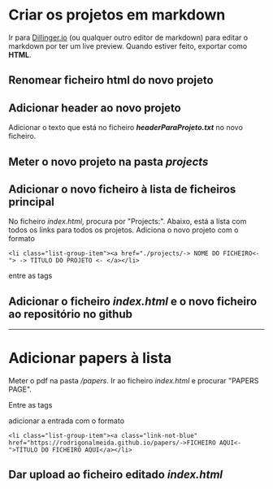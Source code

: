 # Criar os projetos em markdown

Ir para [Dillinger.io](https://dillinger.io/)  (ou qualquer outro editor de markdown) para editar o markdown por ter um live preview. Quando estiver feito, exportar como **HTML**.

## Renomear ficheiro html do novo projeto

## Adicionar header ao novo projeto

Adicionar o texto que está no ficheiro ***headerParaProjeto.txt*** no novo ficheiro.

## Meter o novo projeto na pasta *projects*

## Adicionar o novo ficheiro à lista de ficheiros principal

No ficheiro *index.html*, procura por "Projects:".
Abaixo, está a lista com todos os links para todos os projetos.
Adiciona o novo projeto com o formato
```
<li class="list-group-item"><a href="./projects/-> NOME DO FICHEIRO<-"> -> TÍTULO DO PROJETO <- </a></li>
```

entre as tags <ul></ul>

## Adicionar o ficheiro *index.html* e o novo ficheiro ao repositório no github

***

# Adicionar papers à lista

Meter o pdf na pasta */papers*. Ir ao ficheiro *index.html* e procurar "PAPERS PAGE".

Entre as tags <ul></ul> adicionar a entrada com o formato
```
<li class="list-group-item"><a class="link-not-blue" href="https://rodrigonalmeida.github.io/papers/->FICHEIRO AQUI<-">TÍTULO DO FICHEIRO AQUI</a></li>
```

## Dar upload ao ficheiro editado *index.html*
